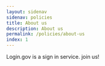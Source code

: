 ```yaml
---
layout: sidenav
sidenav: policies
title: About us
description: About us
permalink: /policies/about-us
index: 1
---
```

Login.gov is a sign in service. join us!